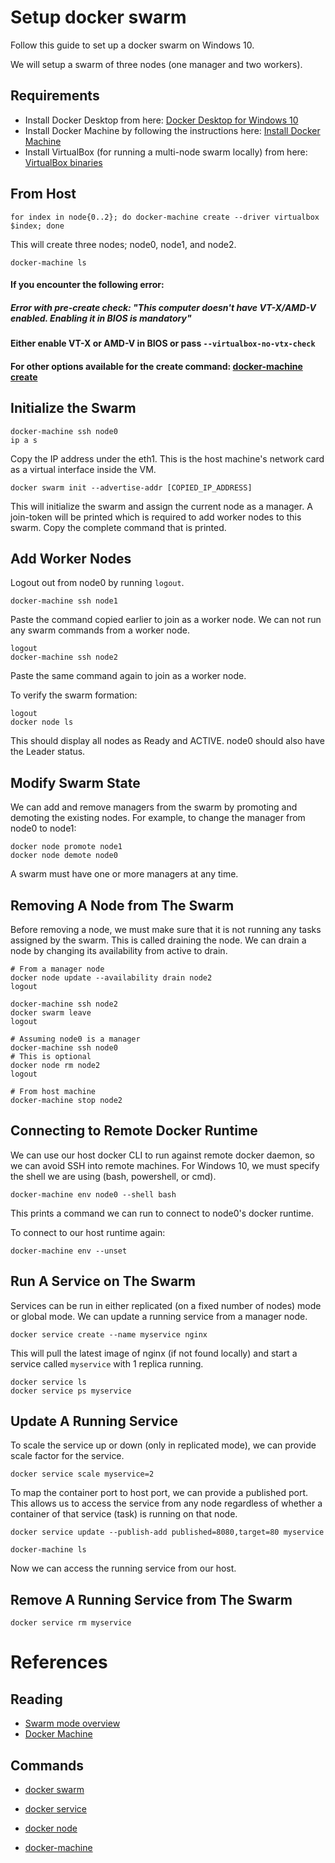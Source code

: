 # Setup docker swarm
Follow this guide to set up a docker swarm on Windows 10.

We will setup a swarm of three nodes (one manager and two workers).

## Requirements
- Install Docker Desktop from here: [Docker Desktop for Windows 10](https://docs.docker.com/docker-for-windows/install/)
- Install Docker Machine by following the instructions here: [Install Docker Machine](https://docs.docker.com/machine/install-machine/)
- Install VirtualBox (for running a multi-node swarm locally) from here: [VirtualBox binaries](https://www.virtualbox.org/wiki/Downloads)

## From Host
```
for index in node{0..2}; do docker-machine create --driver virtualbox $index; done
```
This will create three nodes; node0, node1, and node2.
```
docker-machine ls
```

#### If you encounter the following error:
##### Error with pre-create check: "This computer doesn't have VT-X/AMD-V enabled. Enabling it in BIOS is mandatory"
#### Either enable VT-X or AMD-V in BIOS or pass `--virtualbox-no-vtx-check`

#### For other options available for the create command: [docker-machine create](http://docs.docker.oeynet.com/machine/reference/create/)

## Initialize the Swarm
```
docker-machine ssh node0
ip a s
```
Copy the IP address under the eth1. This is the host machine's network card as a virtual interface inside the VM.
```
docker swarm init --advertise-addr [COPIED_IP_ADDRESS]
```
This will initialize the swarm and assign the current node as a manager. A join-token will be printed which is required to add worker nodes to this swarm. Copy the complete command that is printed.

## Add Worker Nodes
Logout out from node0 by running `logout`.
```
docker-machine ssh node1
```
Paste the command copied earlier to join as a worker node. We can not run any swarm commands from a worker node.
```
logout
docker-machine ssh node2
```
Paste the same command again to join as a worker node.

To verify the swarm formation:
```
logout
docker node ls
```
This should display all nodes as Ready and ACTIVE. node0 should also have the Leader status.

## Modify Swarm State
We can add and remove managers from the swarm by promoting and demoting the existing nodes. For example, to change the manager from node0 to node1:
```
docker node promote node1
docker node demote node0
```
A swarm must have one or more managers at any time.

## Removing A Node from The Swarm
Before removing a node, we must make sure that it is not running any tasks assigned by the swarm. This is called draining the node. We can drain a node by changing its availability from active to drain.
```
# From a manager node
docker node update --availability drain node2
logout

docker-machine ssh node2
docker swarm leave
logout

# Assuming node0 is a manager
docker-machine ssh node0
# This is optional
docker node rm node2
logout

# From host machine
docker-machine stop node2
```

## Connecting to Remote Docker Runtime
We can use our host docker CLI to run against remote docker daemon, so we can avoid SSH into remote machines. For Windows 10, we must specify the shell we are using (bash, powershell, or cmd).
```
docker-machine env node0 --shell bash
```
This prints a command we can run to connect to node0's docker runtime.

To connect to our host runtime again:
```
docker-machine env --unset
```

## Run A Service on The Swarm
Services can be run in either replicated (on a fixed number of nodes) mode or global mode. We can update a running service from a manager node.
```
docker service create --name myservice nginx
```
This will pull the latest image of nginx (if not found locally) and start a service called `myservice` with 1 replica running.
```
docker service ls
docker service ps myservice
```

## Update A Running Service
To scale the service up or down (only in replicated mode), we can provide scale factor for the service.
```
docker service scale myservice=2
```
To map the container port to host port, we can provide a published port. This allows us to access the service from any node regardless of whether a container of that service (task) is running on that node.
```
docker service update --publish-add published=8080,target=80 myservice

docker-machine ls
```
Now we can access the running service from our host.

## Remove A Running Service from The Swarm
```
docker service rm myservice
```

# References

## Reading
- [Swarm mode overview](https://docs.docker.com/engine/swarm/)
- [Docker Machine](https://docs.docker.com/machine/)

## Commands
- [docker swarm](https://docs.docker.com/engine/reference/commandline/swarm/)
- [docker service](https://docs.docker.com/engine/reference/commandline/service/)
- [docker node](https://docs.docker.com/engine/reference/commandline/node/)

- [docker-machine](https://docs.docker.com/machine/reference/)